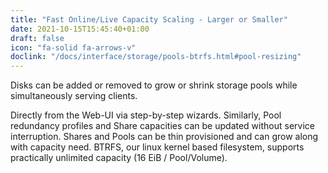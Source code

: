 ```yaml
---
title: "Fast Online/Live Capacity Scaling - Larger or Smaller"
date: 2021-10-15T15:45:40+01:00
draft: false
icon: "fa-solid fa-arrows-v"
doclink: "/docs/interface/storage/pools-btrfs.html#pool-resizing"
---
```


Disks can be added or removed to grow or shrink storage pools while simultaneously serving clients.
<!--more-->
Directly from the Web-UI via step-by-step wizards.
Similarly, Pool redundancy profiles and Share capacities can be updated without service interruption.
Shares and Pools can be thin provisioned and can grow along with capacity need.
BTRFS, our linux kernel based filesystem, supports practically unlimited capacity (16 EiB / Pool/Volume).
